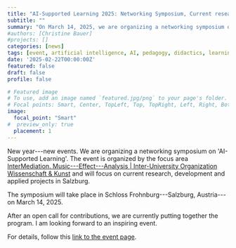 ```yaml
---
title: "AI-Supported Learning 2025: Networking Symposium, Current research and practical projects in Salzburg"
subtitle: ""
summary: "On March 14, 2025, we are organizing a networking symposium on 'AI-Supported Learning' as an initiative of the focus area 'InterMediation. Music---Effect---Analysis' at Wissenschaft & Kunst."
#authors: [Christine Bauer]
#projects: []
categories: [news]
tags: [event, artificial intelligence, AI, pedagogy, didactics, learning]
date: '2025-02-22T00:00:00Z'
featured: false
draft: false
profile: false

# Featured image
# To use, add an image named `featured.jpg/png` to your page's folder.
# Focal points: Smart, Center, TopLeft, Top, TopRight, Left, Right, BottomLeft, Bottom, BottomRight.
image:
  focal_point: "Smart"
#  preview_only: true
  placement: 1
---
```


New year---new events.
We are organizing a networking symposium on 'AI-Supported Learning'.
The event is organized by the focus area [InterMediation. Music---Effect---Analysis | Inter-University Organization Wissenschaft & Kunst](https://w-k.sbg.ac.at/en/intermediation-music-effect-analysis-2024-28/) and will focus on current research, development and applied projects in Salzburg.

The symposium will take place in Schloss Frohnburg---Salzburg, Austria---on March 14, 2025.

After an open call for contributions, we are currently putting together the program. I am looking forward to an inspiring event.

For details, follow this [link to the event page](/events/ai_supported_learning2025/).


